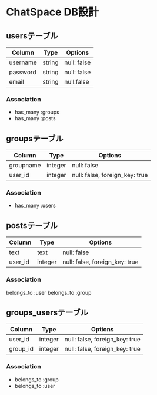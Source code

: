 # ChatSpace DB設計
## usersテーブル

|Column|Type|Options|
|------|----|-------|
|username|string|null: false|
|password|string|null: false|
|email|string|null:false|

### Association
- has_many :groups
- has_many :posts

## groupsテーブル

|Column|Type|Options|
|------|----|-------|
|groupname|integer|null: false|
|user_id|integer|null: false, foreign_key: true|

### Association
- has_many :users

## postsテーブル

|Column|Type|Options|
|------|----|-------|
|text|text|null: false|
|user_id|integer|null: false, foreign_key: true|

### Association
belongs_to :user
belongs_to :group

## groups_usersテーブル

|Column|Type|Options|
|------|----|-------|
|user_id|integer|null: false, foreign_key: true|
|group_id|integer|null: false, foreign_key: true|

### Association
- belongs_to :group
- belongs_to :user
